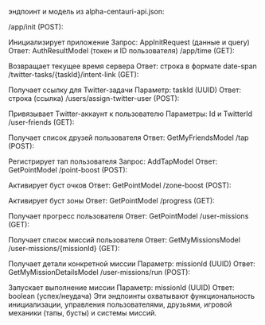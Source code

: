 эндпоинт и модель из alpha-centauri-api.json:

/app/init (POST):

Инициализирует приложение
Запрос: AppInitRequest (данные и query)
Ответ: AuthResultModel (токен и ID пользователя)
/app/time (GET):

Возвращает текущее время сервера
Ответ: строка в формате date-span
/twitter-tasks/{taskId}/intent-link (GET):

Получает ссылку для Twitter-задачи
Параметр: taskId (UUID)
Ответ: строка (ссылка)
/users/assign-twitter-user (POST):

Привязывает Twitter-аккаунт к пользователю
Параметры: Id и TwitterId
/user-friends (GET):

Получает список друзей пользователя
Ответ: GetMyFriendsModel
/tap (POST):

Регистрирует тап пользователя
Запрос: AddTapModel
Ответ: GetPointModel
/point-boost (POST):

Активирует буст очков
Ответ: GetPointModel
/zone-boost (POST):

Активирует буст зоны
Ответ: GetPointModel
/progress (GET):

Получает прогресс пользователя
Ответ: GetPointModel
/user-missions (GET):

Получает список миссий пользователя
Ответ: GetMyMissionsModel
/user-missions/{missionId} (GET):

Получает детали конкретной миссии
Параметр: missionId (UUID)
Ответ: GetMyMissionDetailsModel
/user-missions/run (POST):

Запускает выполнение миссии
Параметр: missionId (UUID)
Ответ: boolean (успех/неудача)
Эти эндпоинты охватывают функциональность инициализации, управления пользователями, друзьями, игровой механики (тапы, бусты) и системы миссий.